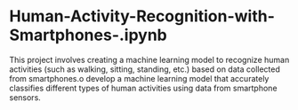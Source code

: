 # Human-Activity-Recognition-with-Smartphones-.ipynb
This project involves creating a machine learning model to recognize human activities (such as walking, sitting, standing, etc.) based on data collected from smartphones.o develop a machine learning model that accurately classifies different types of human activities using data from smartphone sensors.
